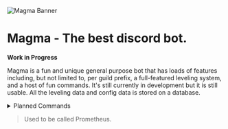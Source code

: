 ![Magma Banner](https://i.imgur.com/so6y7JS.png)
# Magma - The best discord bot.
**Work in Progress**

Magma is a fun and unique general purpose bot that has loads of features including, but not limited to, per guild prefix, a full-featured leveling system, and a host of fun commands. It's still currently in development but it is still usable. All the leveling data and config data is stored on a database.
<details>
<summary>Planned Commands</summary>

+ Bot
    + help/commands (***Command***)
+ Fun
    + ascii <**Text To Asciify**>
    + pi/π (***Digit Of Pi***)
+ Leveling
    + leaderboard/lb
    + rank/xp/score/points/level (***User***)
+ Moderation 
    + ban/b <**Poor Soul To Ban**> (***Reason***)
    + kick/k <**Poor Soul To Kick**> (***Reason***)
    + clear/prune/clean <**Messages To Delete**>
+ Search 
    + who-is/user-info/who (***Random Friend***)
    + youtube/video/yt <**Search**>
</details>

> Used to be called Prometheus.